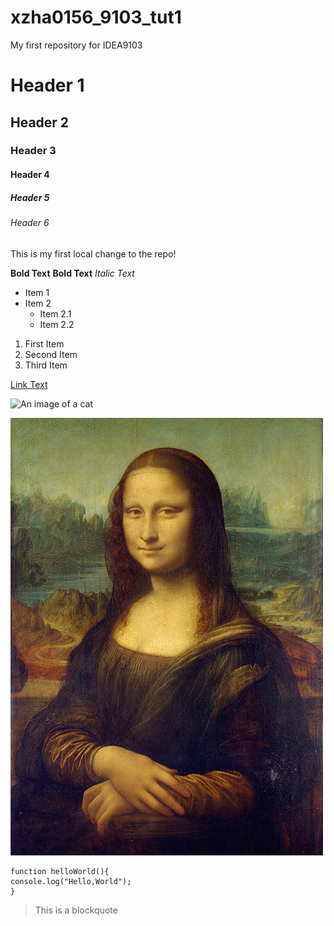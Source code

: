 # xzha0156_9103_tut1
My first repository for IDEA9103
# Header 1
## Header 2
### Header 3
#### Header 4
##### Header 5
###### Header 6
This is my first local change to the repo!

**Bold Text** __Bold Text__
*Italic Text*

- Item 1
- Item 2
    - Item 2.1
    - Item 2.2

1. First Item
2. Second Item
3. Third Item

[Link Text](https://www.google.com)

![An image of a cat](http://placekitten.com/200/300)

![An image of the Mona Lisa](readmeImages\Mona_Lisa_by_Leonardo_da_Vinci_500_x_700.jpg)

```
function helloWorld(){
console.log("Hello,World");
}
```

>This is a blockquote